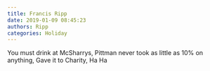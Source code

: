 ```yaml
---
title: Francis Ripp
date: 2019-01-09 08:45:23
authors: Ripp
categories: Holiday
---
```


 You must drink at McSharrys, Pittman never took as little as 10% on anything, Gave it to Charity, Ha Ha